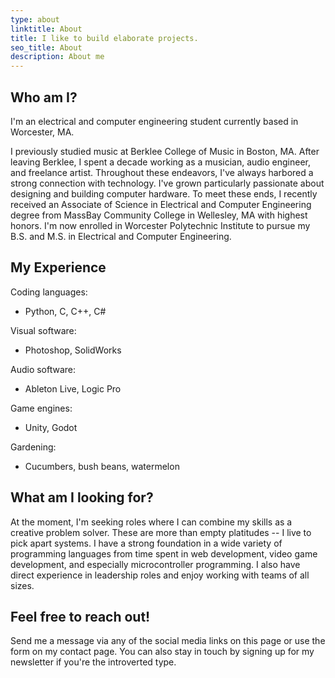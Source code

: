 ```yaml
---
type: about
linktitle: About
title: I like to build elaborate projects.
seo_title: About
description: About me
---
```


## Who am I?

I'm an electrical and computer engineering student currently based in Worcester, MA.

I previously studied music at Berklee College of Music in Boston, MA. After leaving Berklee, I spent a decade working as a musician, audio engineer, and freelance artist. Throughout these endeavors, I've always harbored a strong connection with technology. I've grown particularly passionate about designing and building computer hardware. To meet these ends, I recently received an Associate of Science in Electrical and Computer Engineering degree from MassBay Community College in Wellesley, MA with highest honors. I'm now enrolled in Worcester Polytechnic Institute to pursue my B.S. and M.S. in Electrical and Computer Engineering.

## My Experience

Coding languages:
- Python, C, C++, C#

Visual software:
- Photoshop, SolidWorks

Audio software:
- Ableton Live, Logic Pro

Game engines:
- Unity, Godot

Gardening:
- Cucumbers, bush beans, watermelon

## What am I looking for?

At the moment, I'm seeking roles where I can combine my skills as a creative problem solver. These are more than empty platitudes -- I live to pick apart systems. I have a strong foundation in a wide variety of programming languages from time spent in web development, video game development, and especially microcontroller programming. I also have direct experience in leadership roles and enjoy working with teams of all sizes.

## Feel free to reach out!

Send me a message via any of the social media links on this page or use the form on my contact page. You can also stay in touch by signing up for my newsletter if you're the introverted type.